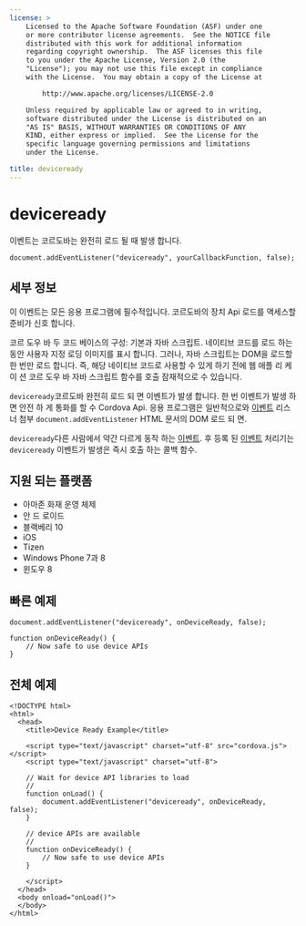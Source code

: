 ```yaml
---
license: >
    Licensed to the Apache Software Foundation (ASF) under one
    or more contributor license agreements.  See the NOTICE file
    distributed with this work for additional information
    regarding copyright ownership.  The ASF licenses this file
    to you under the Apache License, Version 2.0 (the
    "License"); you may not use this file except in compliance
    with the License.  You may obtain a copy of the License at

        http://www.apache.org/licenses/LICENSE-2.0

    Unless required by applicable law or agreed to in writing,
    software distributed under the License is distributed on an
    "AS IS" BASIS, WITHOUT WARRANTIES OR CONDITIONS OF ANY
    KIND, either express or implied.  See the License for the
    specific language governing permissions and limitations
    under the License.

title: deviceready
---
```


# deviceready

이벤트는 코르도바는 완전히 로드 될 때 발생 합니다.

    document.addEventListener("deviceready", yourCallbackFunction, false);
    

## 세부 정보

이 이벤트는 모든 응용 프로그램에 필수적입니다. 코르도바의 장치 Api 로드를 액세스할 준비가 신호 합니다.

코르 도우 바 두 코드 베이스의 구성: 기본과 자바 스크립트. 네이티브 코드를 로드 하는 동안 사용자 지정 로딩 이미지를 표시 합니다. 그러나, 자바 스크립트는 DOM을 로드할 한 번만 로드 합니다. 즉, 해당 네이티브 코드로 사용할 수 있게 하기 전에 웹 애플 리 케이 션 코르 도우 바 자바 스크립트 함수를 호출 잠재적으로 수 있습니다.

`deviceready`코르도바 완전히 로드 되 면 이벤트가 발생 합니다. 한 번 이벤트가 발생 하면 안전 하 게 통화를 할 수 Cordova Api. 응용 프로그램은 일반적으로와 [이벤트](events.html) 리스너 첨부 `document.addEventListener` HTML 문서의 DOM 로드 되 면.

`deviceready`다른 사람에서 약간 다르게 동작 하는 [이벤트](events.html). 후 등록 된 [이벤트](events.html) 처리기는 `deviceready` 이벤트가 발생은 즉시 호출 하는 콜백 함수.

## 지원 되는 플랫폼

*   아마존 화재 운영 체제
*   안 드 로이드
*   블랙베리 10
*   iOS
*   Tizen
*   Windows Phone 7과 8
*   윈도우 8

## 빠른 예제

    document.addEventListener("deviceready", onDeviceReady, false);
    
    function onDeviceReady() {
        // Now safe to use device APIs
    }
    

## 전체 예제

    <!DOCTYPE html>
    <html>
      <head>
        <title>Device Ready Example</title>
    
        <script type="text/javascript" charset="utf-8" src="cordova.js"></script>
        <script type="text/javascript" charset="utf-8">
    
        // Wait for device API libraries to load
        //
        function onLoad() {
            document.addEventListener("deviceready", onDeviceReady, false);
        }
    
        // device APIs are available
        //
        function onDeviceReady() {
            // Now safe to use device APIs
        }
    
        </script>
      </head>
      <body onload="onLoad()">
      </body>
    </html>